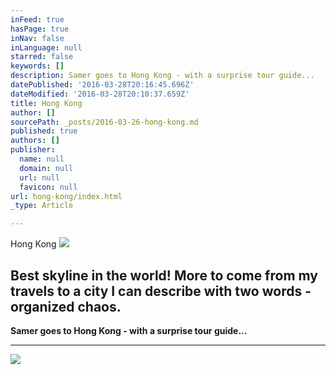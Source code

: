 ```yaml
---
inFeed: true
hasPage: true
inNav: false
inLanguage: null
starred: false
keywords: []
description: Samer goes to Hong Kong - with a surprise tour guide...
datePublished: '2016-03-28T20:16:45.696Z'
dateModified: '2016-03-28T20:10:37.659Z'
title: Hong Kong
author: []
sourcePath: _posts/2016-03-26-hong-kong.md
published: true
authors: []
publisher:
  name: null
  domain: null
  url: null
  favicon: null
url: hong-kong/index.html
_type: Article

---
```

Hong Kong
![](https://the-grid-user-content.s3-us-west-2.amazonaws.com/d6e6b889-0a0f-4937-a213-9765d159cc67.jpg)

## Best skyline in the world! More to come from my travels to a city I can describe with two words - organized chaos.

**Samer goes to Hong Kong - with a surprise tour guide...**

****
![](https://the-grid-user-content.s3-us-west-2.amazonaws.com/94afbf0d-c8dc-49c4-85f5-3b8633f56b01.jpg)